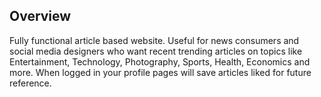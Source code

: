 ## Overview

Fully functional article based website. Useful for news consumers and social media designers who want recent trending articles on topics like Entertainment, Technology, Photography, Sports, Health, Economics and more. When logged in your profile pages will save articles liked for future reference.


